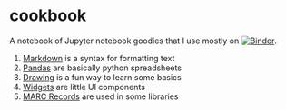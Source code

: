 # cookbook
A notebook of Jupyter notebook goodies that I use mostly on [![Binder](https://mybinder.org/badge_logo.svg)](https://mybinder.org/v2/gh/dbrunton/cookbook/master).

1. [Markdown](https://github.com/dbrunton/cookbook/blob/master/Markdown.ipynb) is a syntax for formatting text
1. [Pandas](https://github.com/dbrunton/cookbook/blob/master/Pandas.ipynb) are basically python spreadsheets
1. [Drawing](https://github.com/dbrunton/cookbook/blob/master/Turtle%20Drawing.ipynb) is a fun way to learn some basics
1. [Widgets](https://github.com/dbrunton/cookbook/blob/master/Widgets.ipynb) are little UI components
1. [MARC Records](https://github.com/dbrunton/cookbook/blob/master/Turtle%20Drawing.ipynb) are used in some libraries
